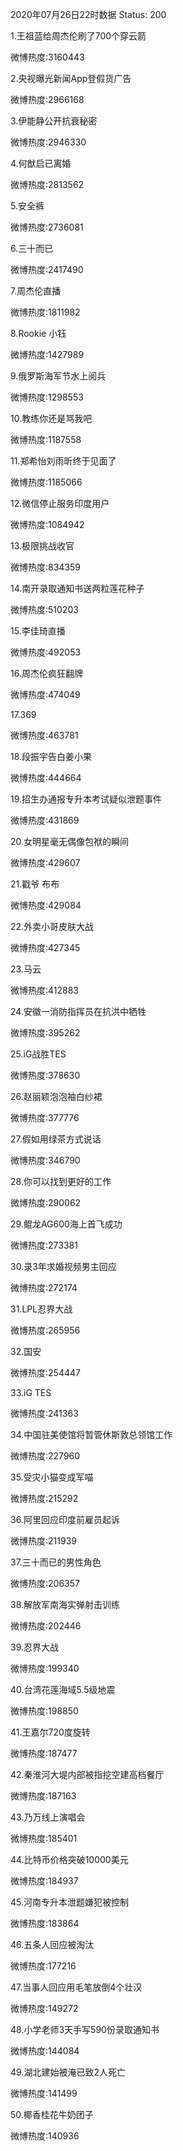 2020年07月26日22时数据
Status: 200

1.王祖蓝给周杰伦刷了700个穿云箭

微博热度:3160443

2.央视曝光新闻App登假货广告

微博热度:2966168

3.伊能静公开抗衰秘密

微博热度:2946330

4.何猷启已离婚

微博热度:2813562

5.安全裤

微博热度:2736081

6.三十而已

微博热度:2417490

7.周杰伦直播

微博热度:1811982

8.Rookie 小钰

微博热度:1427989

9.俄罗斯海军节水上阅兵

微博热度:1298553

10.教练你还是骂我吧

微博热度:1187558

11.郑希怡刘雨昕终于见面了

微博热度:1185066

12.微信停止服务印度用户

微博热度:1084942

13.极限挑战收官

微博热度:834359

14.南开录取通知书送两粒莲花种子

微博热度:510203

15.李佳琦直播

微博热度:492053

16.周杰伦疯狂翻牌

微博热度:474049

17.369

微博热度:463781

18.段振宇告白姜小果

微博热度:444664

19.招生办通报专升本考试疑似泄题事件

微博热度:431869

20.女明星毫无偶像包袱的瞬间

微博热度:429607

21.戳爷 布布

微博热度:429084

22.外卖小哥皮肤大战

微博热度:427345

23.马云

微博热度:412883

24.安徽一消防指挥员在抗洪中牺牲

微博热度:395262

25.iG战胜TES

微博热度:378630

26.赵丽颖泡泡袖白纱裙

微博热度:377776

27.假如用绿茶方式说话

微博热度:346790

28.你可以找到更好的工作

微博热度:290062

29.鲲龙AG600海上首飞成功

微博热度:273381

30.录3年求婚视频男主回应

微博热度:272174

31.LPL忍界大战

微博热度:265956

32.国安

微博热度:254447

33.iG TES

微博热度:241363

34.中国驻美使馆将暂管休斯敦总领馆工作

微博热度:227960

35.受灾小猫变成军喵

微博热度:215292

36.阿里回应印度前雇员起诉

微博热度:211939

37.三十而已的男性角色

微博热度:206357

38.解放军南海实弹射击训练

微博热度:202446

39.忍界大战

微博热度:199340

40.台湾花莲海域5.5级地震

微博热度:198850

41.王嘉尔720度旋转

微博热度:187477

42.秦淮河大堤内部被指挖空建高档餐厅

微博热度:187163

43.乃万线上演唱会

微博热度:185401

44.比特币价格突破10000美元

微博热度:184937

45.河南专升本泄题嫌犯被控制

微博热度:183864

46.五条人回应被淘汰

微博热度:177216

47.当事人回应用毛笔放倒4个壮汉

微博热度:149272

48.小学老师3天手写590份录取通知书

微博热度:144084

49.湖北建始被淹已致2人死亡

微博热度:141499

50.椰香桂花牛奶团子

微博热度:140936

